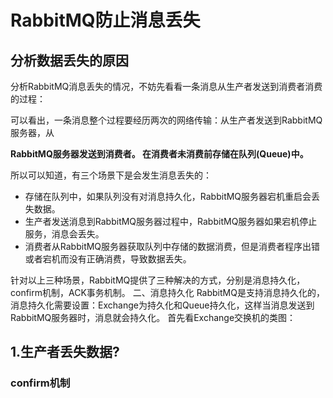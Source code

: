 # RabbitMQ防止消息丢失 

## 分析数据丢失的原因
分析RabbitMQ消息丢失的情况，不妨先看看一条消息从生产者发送到消费者消费的过程：


可以看出，一条消息整个过程要经历两次的网络传输：从生产者发送到RabbitMQ服务器，从

**RabbitMQ服务器发送到消费者。
在消费者未消费前存储在队列(Queue)中。**

所以可以知道，有三个场景下是会发生消息丢失的：

- 存储在队列中，如果队列没有对消息持久化，RabbitMQ服务器宕机重启会丢失数据。
- 生产者发送消息到RabbitMQ服务器过程中，RabbitMQ服务器如果宕机停止服务，消息会丢失。
- 消费者从RabbitMQ服务器获取队列中存储的数据消费，但是消费者程序出错或者宕机而没有正确消费，导致数据丢失。

针对以上三种场景，RabbitMQ提供了三种解决的方式，分别是消息持久化，confirm机制，ACK事务机制。
二、消息持久化
RabbitMQ是支持消息持久化的，消息持久化需要设置：Exchange为持久化和Queue持久化，这样当消息发送到RabbitMQ服务器时，消息就会持久化。
首先看Exchange交换机的类图：

## 1.生产者丢失数据?

### confirm机制
